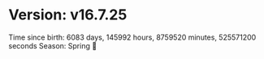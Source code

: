 # Version: v16.7.25
Time since birth: 6083 days, 145992 hours, 8759520 minutes, 525571200 seconds
Season: Spring 🌸
